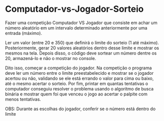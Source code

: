 # Computador-vs-Jogador-Sorteio

Fazer uma competição Computador VS Jogador que consiste em achar um número aleatório em um intervalo determinado anteriormente por uma entrada (máximo). 

Ler um valor (entre 20 e 350) que definirá o limite do sorteio (1 até máximo). Posteriormente, gerar 20 valores aleatórios dentro desse limite e mostrar os mesmos na tela. Depois disso, o código deve sortear um número dentre os 20, armazená-lo e não o mostrar no console.  

Dito isso, começar a competição do jogador. Na competição o programa deve ler um número entre o limite preestabelecido e mostrar se o jogador acertou ou não, validando se ele está errando o valor para cima ou baixo, até o mesmo acertar o sorteio. Por fim, printar em quantas tentativas o computador conseguiu resolver o problema usando o algoritmo de busca binária e mostrar quem foi que venceu o jogo ao acertar o palpite com menos tentativas. 

OBS: Durante as escolhas do jogador, conferir se o número está dentro do limite 
